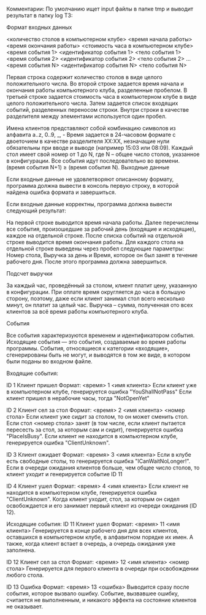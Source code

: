 Комментарии:
По умолчанию ищет input файлы в папке tmp и выводит результат в папку log
ТЗ:

Формат входных данных

<количество столов в компьютерном клубе>
<время начала работы> <время окончания работы>
<стоимость часа в компьютерном клубе>
<время события 1> <идентификатор события 1> <тело события 1>
<время события 2> <идентификатор события 2> <тело события 2>
...
<время события N> <идентификатор события N> <тело события N>

Первая строка содержит количество столов в виде целого положительного числа. Во второй строке задается время начала и окончания работы компьютерного клуба, разделенные пробелом. В третьей строке задается стоимость часа в компьютерном клубе в виде целого положительного числа. Затем задается список входящих событий, разделенных переносом строки. Внутри строки в качестве разделителя между элементами используется один пробел.

Имена клиентов представляют собой комбинацию символов из алфавита a..z, 0..9, _, -
Время задается в 24-часовом формате с двоеточием в качестве разделителя XX:XX, незначащие нули обязательны при вводе и выводе (например 15:03 или 08:09).
Каждый стол имеет свой номер от 1 до N, где N – общее число столов, указанное в конфигурации.
Все события идут последовательно во времени. (время события N+1) ≥ (время события N).
Выходные данные

Если входные данные не удовлетворяют описанному формату, программа должна вывести в консоль первую строку, в которой найдена ошибка формата и завершиться.

Если входные данные корректны, программа должна вывести следующий результат:

На первой строке выводится время начала работы.
Далее перечислены все события, произошедшие за рабочий день (входящие и исходящие), каждое на отдельной строке.
После списка событий на отдельной строке выводится время окончания работы.
Для каждого стола на отдельной строке выведены через пробел следующие параметры: Номер стола, Выручка за день и Время, которое он был занят в течение рабочего дня.
После этого программа должна завершиться.

Подсчет выручки

За каждый час, проведённый за столом, клиент платит цену, указанную в конфигурации. При оплате время округляется до часа в большую сторону, поэтому, даже если клиент занимал стол всего несколько минут, он платит за целый час. Выручка – сумма, полученная ото всех клиентов за всё время работы компьютерного клуба.

События

Все события характеризуются временем и идентификатором события. Исходящие события — это события, создаваемые во время работы программы. События, относящиеся к категории «входящие», сгенерированы быть не могут, и выводятся в том же виде, в котором были поданы во входном файле.

Входящие события:

ID 1 Клиент пришел Формат: <время> 1 <имя клиента> Если клиент уже в компьютерном клубе, генерируется ошибка "YouShallNotPass" Если клиент пришел в нерабочие часы, тогда "NotOpenYet"

ID 2 Клиент сел за стол Формат: <время> 2 <имя клиента> <номер стола> Если клиент уже сидит за столом, то он может сменить стол. Если стол <номер стола> занят (в том числе, если клиент пытается пересесть за стол, за которым сам и сидит), генерируется ошибка "PlaceIsBusy". Если клиент не находится в компьютерном клубе, генерируется ошибка "ClientUnknown".

ID 3 Клиент ожидает Формат: <время> 3 <имя клиента> Если в клубе есть свободные столы, то генерируется ошибка "ICanWaitNoLonger!". Если в очереди ожидания клиентов больше, чем общее число столов, то клиент уходит и генерируется событие ID 11

ID 4 Клиент ушел Формат: <время> 4 <имя клиента> Если клиент не находится в компьютерном клубе, генерируется ошибка "ClientUnknown". Когда клиент уходит, стол, за которым он сидел освобождается и его занимает первый клиент из очереди ожидания (ID 12).

Исходящие события: ID 11 Клиент ушел Формат: <время> 11 <имя клиента> Генерируется в конце рабочего дня для всех клиентов, оставшихся в компьютерном клубе, в алфавитном порядке их имен. А также, когда клиент встает в очередь, а очередь ожидания уже заполнена.

ID 12 Клиент сел за стол Формат: <время> 12 <имя клиента> <номер стола> Генерируется для первого клиента в очереди при освобождении любого стола.

ID 13 Ошибка Формат: <время> 13 <ошибка> Выводится сразу после события, которое вызвало ошибку. Событие, вызвавшее ошибку, считается не выполненным, и никакого эффекта на состояние клиентов не оказывает.

